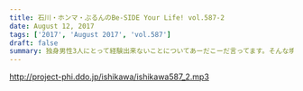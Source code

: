 ```yaml
---
title: 石川・ホンマ・ぶるんのBe-SIDE Your Life! vol.587-2
date: August 12, 2017
tags: ['2017', 'August 2017', 'vol.587']
draft: false
summary: 独身男性3人にとって経験出来ないことについてあーだこーだ言ってます。そんな境地に立つ日は来るのでしょうか…MIURA
---
```


http://project-phi.ddo.jp/ishikawa/ishikawa587_2.mp3